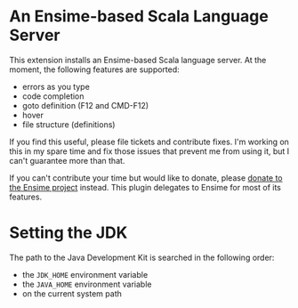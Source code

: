 # An Ensime-based Scala Language Server

This extension installs an Ensime-based Scala language server. At the moment, the following features are supported:

- errors as you type
- code completion
- goto definition (F12 and CMD-F12)
- hover
- file structure (definitions)

If you find this useful, please file tickets and contribute fixes. I'm working on this in my spare time and fix those issues that prevent me from using it, but I can't guarantee more than that.

If you can't contribute your time but would like to donate, please [donate to the Ensime project](http://ensime.org/sponsor/) instead. This plugin delegates to Ensime for most of its features.

# Setting the JDK

The path to the Java Development Kit is searched in the following order:

- the `JDK_HOME` environment variable
- the `JAVA_HOME` environment variable
- on the current system path
